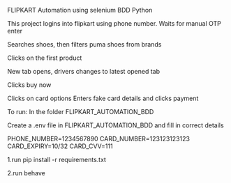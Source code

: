 FLIPKART Automation using selenium BDD Python


This project logins into flipkart using phone number.
Waits for manual OTP enter 

Searches shoes, then filters puma shoes from brands

Clicks on the first product

New tab opens, drivers changes to latest opened tab

Clicks buy now

Clicks on card options
Enters fake card details and clicks payment


To run: In the folder FLIPKART_AUTOMATION_BDD

Create a .env file in FLIPKART_AUTOMATION_BDD and fill in correct details

PHONE_NUMBER=1234567890
CARD_NUMBER=123123123123
CARD_EXPIRY=10/32
CARD_CVV=111


1.run pip install -r requirements.txt

2.run behave